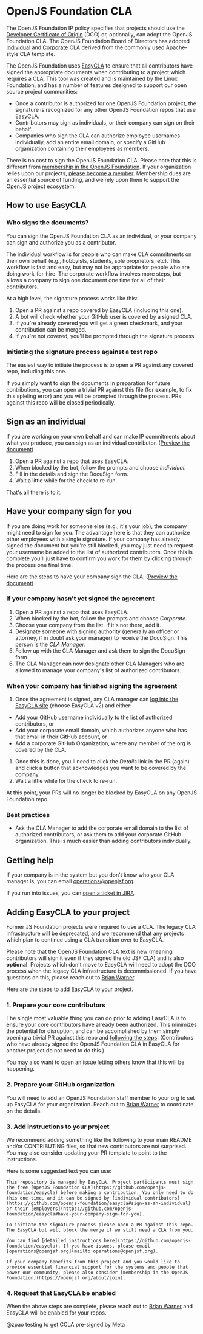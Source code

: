 # OpenJS Foundation CLA

The OpenJS Foundation IP policy specifies that projects should use the [Developer Certificate of Origin](https://developercertificate.org) (DCO) or, optionally, can adopt the OpenJS Foundation CLA. The OpenJS Foundation Board of Directors has adopted [Individual](https://individual-cla.openjsf.org) and [Corporate](https://corporate-cla.openjsf.org) CLA derived from the commonly used Apache-style CLA template.

The OpenJS Foundation uses [EasyCLA](https://lfcla.com) to ensure that all contributors have signed the appropriate documents when contributing to a project which requires a CLA. This tool was created and is maintained by the Linux Foundation, and has a number of features designed to support our open source project communities:

* Once a contributor is authorized for one OpenJS Foundation project, the signature is recognized for any other OpenJS Foundation repos that use EasyCLA.
* Contributors may sign as individuals, or their company can sign on their behalf.
* Companies who sign the CLA can authorize employee usernames individually, add an entire email domain, or specify a GitHub organization containing their employees as members.

There is no cost to sign the OpenJS Foundation CLA. Please note that this is different from [membership in the OpenJS Foundation](https://openjsf.org/about/members). If your organization relies upon our projects, [please become a member](https://join.openjsf.org). Membership dues are an essential source of funding, and we rely upon them to support the OpenJS project ecosystem.

## How to use EasyCLA

### Who signs the documents?

You can sign the OpenJS Foundation CLA as an individual, or your company can sign and authorize you as a contributor. 

The individual workflow is for people who can make CLA commitments on their own behalf (e.g., hobbyists, students, sole proprietors, etc). This workflow is fast and easy, but may not be appropriate for people who are doing work-for-hire. The corporate workflow involves more steps, but allows a company to sign one document one time for all of their contributors.

At a high level, the signature process works like this:

1. Open a PR against a repo covered by EasyCLA (including this one).
1. A bot will check whether your GitHub user is covered by a signed CLA.
1. If you're already covered you will get a green checkmark, and your contribution can be merged.
1. If you're not covered, you'll be prompted through the signature process.

### Initiating the signature process against a test repo

The easiest way to initiate the process is to open a PR against any covered repo, including this one.

If you simply want to sign the documents in preparation for future contributions, you can open a trivial PR against this file (for example, to fix this spleling error) and you will be prompted through the process. PRs against this repo will be closed periodically.

## Sign as an individual

If you are working on your own behalf and can make IP commitments about what you produce, you can sign as an individual contributor. ([Preview the document](./openjs_foundation_icla-PREVIEW.pdf))

1. Open a PR against a repo that uses EasyCLA.
1. When blocked by the bot, follow the prompts and choose *Individual*.
1. Fill in the details and sign the DocuSign form.
1. Wait a little while for the check to re-run.

That's all there is to it.

## Have your company sign for you

If you are doing work for someone else (e.g., it's your job), the company might need to sign for you. The advantage here is that they can authorize other employees with a single signature. If your company has already signed the document but you're still blocked, you may just need to request your username be added to the list of authorized contributors. Once this is complete you'll just have to confirm you work for them by clicking through the process one final time.

Here are the steps to have your company sign the CLA. ([Preview the document](./openjs_foundation_ccla-PREVIEW.pdf))

### If your company hasn't yet signed the agreement

1. Open a PR against a repo that uses EasyCLA.
1. When blocked by the bot, follow the prompts and choose *Corporate*.
1. Choose your company from the list. If it's not there, add it.
1. Designate someone with signing authority (generally an officer or attorney, if in doubt ask your manager) to receive the DocuSign. This person is the *CLA Manager*.
1. Follow up with the CLA Manager and ask them to sign the DocuSign form.
1. The CLA Manager can now designate other CLA Managers who are allowed to manage your company's list of authorized contributors.

### When your company has finished signing the agreement

1. Once the agreement is signed, any CLA manager can [log into the EasyCLA site](https://easycla.lfx.linuxfoundation.org/#/) (choose EasyCLA v2) and either:
  * Add your GitHub username individually to the list of authorized contributors, or
  * Add your corporate email domain, which authorizes anyone who has that email in their GitHub account, or
  * Add a corporate GitHub Organization, where any member of the org is covered by the CLA.
1. Once this is done, you'll need to click the *Details* link in the PR (again) and click a button that acknowledges you want to be covered by the company.
1. Wait a little while for the check to re-run.

At this point, your PRs will no longer be blocked by EasyCLA on any OpenJS Foundation repo.

### Best practices

* Ask the CLA Manager to add the corporate email domain to the list of authorized contributors, or ask them to add your corporate GitHub organization. This is much easier than adding contributors individually.

## Getting help

If your company is in the system but you don't know who your CLA manager is, you can email [operations@openjsf.org](mailto:operations@openjsf.org).

If you run into issues, you can [open a ticket in JIRA](https://jira.linuxfoundation.org/plugins/servlet/theme/portal/4/create/143).

## Adding EasyCLA to your project

Former JS Foundation projects were required to use a CLA. The legacy CLA infrastructure will be deprecated, and we recommend that any projects which plan to continue using a CLA transition over to EasyCLA.

Please note that the OpenJS Foundation CLA text is new (meaning contributors will sign it even if they signed the old JSF CLA) and is also **optional**. Projects which don't move to EasyCLA will need to adopt the DCO process when the legacy CLA infrastructure is decommissioned. If you have questions on this, please reach out to [Brian Warner](mailto:bwarner@linuxfoundation.org).

Here are the steps to add EasyCLA to your project.

### 1. Prepare your core contributors

The single most valuable thing you can do prior to adding EasyCLA is to ensure your core contributors have already been authorized. This minimizes the potential for disruption, and can be accomplished by them simply opening a trivial PR against this repo and [following the steps](#how-to-use-easycla). (Contributors who have already signed the OpenJS Foundation CLA in EasyCLA for another project do not need to do this.)

You may also want to open an issue letting others know that this will be happening.

### 2. Prepare your GitHub organization

You will need to add an OpenJS Foundation staff member to your org to set up EasyCLA for your organization. Reach out to [Brian Warner](mailto:operations@openjsf.org) to coordinate on the details.

### 3. Add instructions to your project

We recommend adding something like the following to your main README and/or CONTRIBUTING files, so that new contributors are not surprised. You may also consider updating your PR template to point to the instructions.

Here is some suggested text you can use:

```
This repository is managed by EasyCLA. Project participants must sign the free [OpenJS Foundation CLA](https://github.com/openjs-foundation/easycla) before making a contribution. You only need to do this one time, and it can be signed by [individual contributors](https://github.com/openjs-foundation/easycla#sign-as-an-individual) or their [employers](https://github.com/openjs-foundation/easycla#have-your-company-sign-for-you).

To initiate the signature process please open a PR against this repo. The EasyCLA bot will block the merge if we still need a CLA from you.

You can find [detailed instructions here](https://github.com/openjs-foundation/easycla). If you have issues, please email [operations@openjsf.org](mailto:operations@openjsf.org).

If your company benefits from this project and you would like to provide essential financial support for the systems and people that power our community, please also consider [membership in the OpenJS Foundation](https://openjsf.org/about/join).
```

### 4. Request that EasyCLA be enabled

When the above steps are complete, please reach out to [Brian Warner](mailto:operations@openjsf.org) and EasyCLA will be enabled for your repos.

@zpao testing to get CCLA pre-signed by Meta
